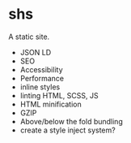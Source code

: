 # shs
A static site.

* JSON LD
* SEO
* Accessibility
* Performance
* inline styles
* linting HTML, SCSS, JS
* HTML minification
* GZIP
* Above/below the fold bundling
* create a style inject system?

